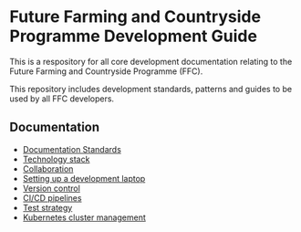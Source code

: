 # Future Farming and Countryside Programme Development Guide
This is a respository for all core development documentation relating to the Future Farming and Countryside Programme (FFC).

This repository includes development standards, patterns and guides to be used by all FFC developers.

## Documentation
- [Documentation Standards](docs/documentation-standards.md)
- [Technology stack](docs/technology-stack.md)
- [Collaboration](docs/collaboration.md)
- [Setting up a development laptop](docs/developer-laptop-setup/index.md)
- [Version control](docs/version-control.md)
- [CI/CD pipelines](docs/cicd.md)
- [Test strategy](docs/test-strategy.md)
- [Kubernetes cluster management](docs/kubernetes-cluster-management/index.md)

